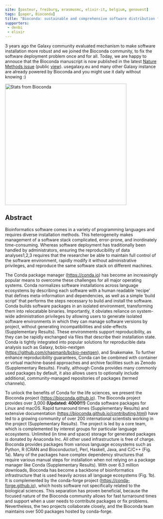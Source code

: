 ```yaml
---
site: [pasteur, freiburg, erasmusmc, elixir-it, belgium, genouest]
tags: [paper, Bioconda]
title: "Bioconda: sustainable and comprehensive software distribution for the life sciences"
supporters:
 - denbi
 - elixir
---
```


3 years ago the Galaxy community evaluated mechanism to make software installation more robust and we joined
the Bioconda community, to fix the software deployment problem once and for all.
Today, we are happy to annouce that the Bioconda manuscript is now published in the latest
[Nature Methods issue](https://doi.org/10.1038/s41592-018-0046-7) (public [view](https://rdcu.be/2kbI)).
usegalaxy.eu and many other Galaxy instance are already powered by Bioconda and you might use it daily
without knowing :)

<div class="multiple-img">
    <img src="/assets/media/bioconda_nmeth.jpg" height="400px" alt="Stats from Bioconda" />
</div>

## Abstract

Bioinformatics software comes in a variety of programming languages and requires diverse installation methods.
This heterogeneity makes management of a software stack complicated, error-prone, and inordinately time-consuming.
Whereas software deployment has traditionally been handled by administrators, ensuring the reproducibility of
data analyses1,2,3 requires that the researcher be able to maintain full control of the software environment,
rapidly modify it without administrative privileges, and reproduce the same software stack on different machines.

The Conda package manager (https://conda.io) has become an increasingly popular means to overcome these challenges
for all major operating systems. Conda normalizes software installations across language ecosystems
by describing each software with a human readable ‘recipe’ that defines meta-information and dependencies,
as well as a simple ‘build script’ that performs the steps necessary to build and install the software.
Conda builds software packages in an isolated environment, transforming them into relocatable binaries.
Importantly, it obviates reliance on system-wide administration privileges by allowing users to generate
isolated software environments in which they can manage software versions by project, without generating
incompatibilities and side-effects (Supplementary Results). These environments support reproducibility,
as they can be rapidly exchanged via files that describe their installation state.
Conda is tightly integrated into popular solutions for reproducible data analysis such as Galaxy,
bcbio-nextgen (https://github.com/chapmanb/bcbio-nextgen), and Snakemake.
To further enhance reproducibility guarantees, Conda can be combined with container or virtual
machine-based approaches and archive facilities such as Zenodo (Supplementary Results).
Finally, although Conda provides many commonly used packages by default, it also allows users to
optionally include additional, community-managed repositories of packages (termed channels).

To unlock the benefits of Conda for the life sciences, we present the Bioconda project
(https://bioconda.github.io). The Bioconda project provides over 3,000 __(Updated: 4000!!!)__ Conda
software packages for Linux and macOS. Rapid turnaround times (Supplementary Results)
and extensive documentation (https://bioconda.github.io/contributing.html) have led to a growing community
of over 200 international scientists working in the project (Supplementary Results).
The project is led by a core team, which is complemented by interest groups for
particular language ecosystems. Unlimited (in time and space) storage for generated packages
is donated by Anaconda Inc. All other used infrastructure is free of charge. Bioconda provides
packages from various language ecosystems such as Python, R (CRAN and Bioconductor), Perl,
Haskell, Java, and C/C++ (Fig. 1a). Many of the packages have complex dependency structures
that require various manual steps for installation when not relying on a package manager like
Conda (Supplementary Results). With over 6.3 million downloads,
Bioconda has become a backbone of bioinformatics infrastructure that is used heavily
across all language ecosystems (Fig. 1b). It is complemented by the conda-forge
project (https://conda-forge.github.io), which hosts software not specifically related to the
biological sciences. This separation has proven beneficial, because the focused nature
of the Bioconda community allows for fast turnaround times and support when a user needs
to contribute packages or fix problems. Nevertheless, the two projects collaborate
closely, and the Bioconda team maintains over 500 packages hosted by conda-forge.
